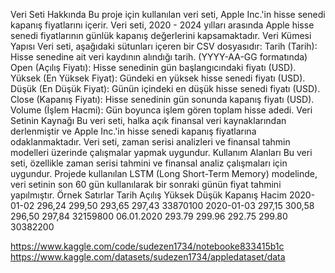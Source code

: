 Veri Seti Hakkında
Bu proje için kullanılan veri seti, Apple Inc.'in hisse senedi kapanış fiyatlarını içerir. Veri seti, 2020 - 2024 yılları arasında Apple hisse senedi fiyatlarının günlük kapanış değerlerini kapsamaktadır.
Veri Kümesi Yapısı
Veri seti, aşağıdaki sütunları içeren bir CSV dosyasıdır:
Tarih (Tarih): Hisse senedine ait veri kaydının alındığı tarih. (YYYY-AA-GG formatında)
Open (Açılış Fiyatı): Hisse senedinin gün başlangıcındaki fiyatı (USD).
Yüksek (En Yüksek Fiyat): Gündeki en yüksek hisse senedi fiyatı (USD).
Düşük (En Düşük Fiyat): Günün içindeki en düşük hisse senedi fiyatı (USD).
Close (Kapanış Fiyatı): Hisse senedinin gün sonunda kapanış fiyatı (USD).
Volume (İşlem Hacmi): Gün boyunca işlem gören toplam hisse adedi.
Veri Setinin Kaynağı
Bu veri seti, halka açık finansal veri kaynaklarından derlenmiştir ve Apple Inc.'in hisse senedi kapanış fiyatlarına odaklanmaktadır. Veri seti, zaman serisi analizleri ve finansal tahmin modelleri üzerinde çalışmalar yapmak uygundur.
Kullanım Alanları
Bu veri seti, özellikle zaman serisi tahmini ve finansal analiz çalışmaları için uygundur. Projede kullanılan LSTM (Long Short-Term Memory) modelinde, veri setinin son 60 gün kullanılarak bir sonraki günün fiyat tahmini yapılmıştır.
Örnek Satırlar
Tarih Açılış Yüksek Düşük Kapanış Hacim
2020-01-02 296,24 299,50 293,65 297,43 33870100
2020-01-03 297,15 300,58 296,50 297,84 32159800
06.01.2020 293.79 299.96 292.75 299.80 30382200


https://www.kaggle.com/code/sudezen1734/notebooke833415b1c
https://www.kaggle.com/datasets/sudezen1734/appledataset/data
